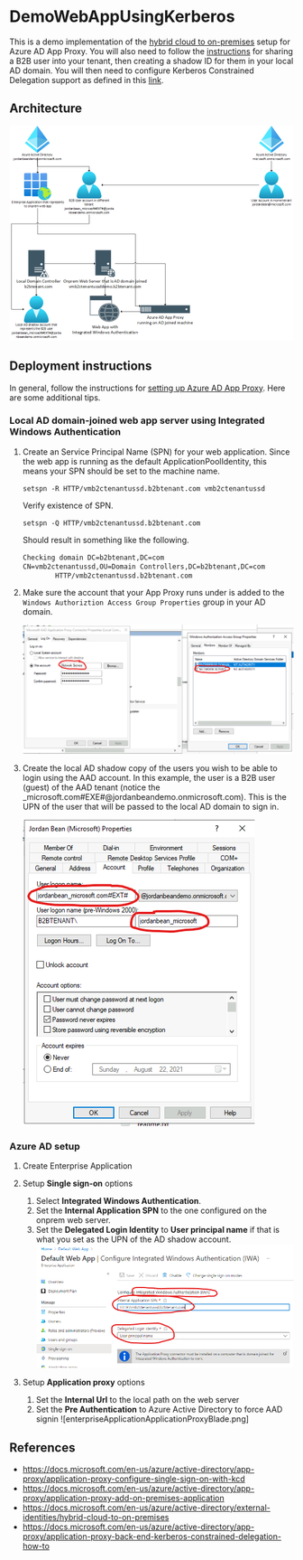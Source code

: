 # DemoWebAppUsingKerberos

This is a demo implementation of the [hybrid cloud to on-premises](https://docs.microsoft.com/en-us/azure/active-directory/external-identities/hybrid-cloud-to-on-premises) 
setup for Azure AD App Proxy. You will also need to follow the [instructions](https://docs.microsoft.com/en-us/azure/active-directory/external-identities/hybrid-cloud-to-on-premises) for sharing a B2B user into your tenant, then creating a shadow ID for them in your local AD domain. You will then need to configure Kerberos Constrained Delegation support as defined in this [link](https://docs.microsoft.com/en-us/azure/active-directory/app-proxy/application-proxy-configure-single-sign-on-with-kcd). 

## Architecture

![architecture](.images/architecture.png)

## Deployment instructions

In general, follow the instructions for [setting up Azure AD App Proxy](https://docs.microsoft.com/en-us/azure/active-directory/app-proxy/application-proxy-add-on-premises-application). Here are some additional tips.

### Local AD domain-joined web app server using Integrated Windows Authentication 

1. Create an Service Principal Name (SPN) for your web application. Since the web app is running as the default ApplicationPoolIdentity, this means your SPN
	 should be set to the machine name.

	 ```
	 setspn -R HTTP/vmb2ctenantussd.b2btenant.com vmb2ctenantussd
	 ```

	Verify existence of SPN.

	```
	setspn -Q HTTP/vmb2ctenantussd.b2btenant.com
	```

	Should result in something like the following.
	```
	Checking domain DC=b2btenant,DC=com
	CN=vmb2ctenantussd,OU=Domain Controllers,DC=b2btenant,DC=com
  		    HTTP/vmb2ctenantussd.b2btenant.com
	```

1. Make sure the account that your App Proxy runs under is added to the `Windows Authoriztion Access Group Properties` group in your AD domain.

	 ![appProxyAccount](.images/appProxyAccount.png)

1. Create the local AD shadow copy of the users you wish to be able to login using the AAD account. In this example, the user is a B2B user (guest) of the 
	 AAD tenant (notice the _microsoft.com#EXE#@jordanbeandemo.onmicrosoft.com). This is the UPN of the user that will be passed to the local AD domain to sign in.

	 ![b2bUserAccountInADdomain](.images/b2bUserAccountInADdomain.png)

### Azure AD setup

1. Create Enterprise Application

1. Setup **Single sign-on** options

	1. Select **Integrated Windows Authentication**.
	1. Set the **Internal Application SPN** to the one configured on the onprem web server.
	1. Set the **Delegated Login Identity** to **User principal name** if that is what you set as the UPN of the AD shadow account.
	   ![enterpriseApplicationSingleSignOnBlade](.images/enterpriseApplicationSingleSignOnBlade.png)

1. Setup **Application proxy** options

	1. Set the **Internal Url** to the local path on the web server
	1. Set the **Pre Authentication** to Azure Active Directory to force AAD signin
		 ![enterpriseApplicationApplicationProxyBlade.png]

## References

- https://docs.microsoft.com/en-us/azure/active-directory/app-proxy/application-proxy-configure-single-sign-on-with-kcd
- https://docs.microsoft.com/en-us/azure/active-directory/app-proxy/application-proxy-add-on-premises-application
- https://docs.microsoft.com/en-us/azure/active-directory/external-identities/hybrid-cloud-to-on-premises
- https://docs.microsoft.com/en-us/azure/active-directory/app-proxy/application-proxy-back-end-kerberos-constrained-delegation-how-to
